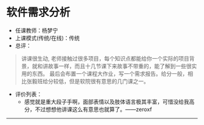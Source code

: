 # 软件需求分析

- 任课教师：杨梦宁
- 上课模式(传统/在线)：传统
- 总评：

> 讲课很生动, 老师接触过很多项目，每个知识点都能给你一个实际的项目背景，就和讲故事一样，而且十几节课下来故事不带重的，能了解到一些很实用的东西。
> 最后会布置一个课程大作业，写一个需求报告。给分一般，相比张毅班给分较低，但是软院很有意思的几门课之一。

- 评价列表：
  - 感觉就是重大段子手啊，面部表情以及肢体语言极其丰富，可惜没给我高分，不过想想他讲课这么有意思也就算了。——zeroxf

---
